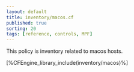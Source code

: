 ```yaml
---
layout: default
title: inventory/macos.cf
published: true
sorting: 20
tags: [reference, controls, MPF]
---
```


This policy is inventory related to macos hosts.

[%CFEngine_library_include(inventory/macos)%]

